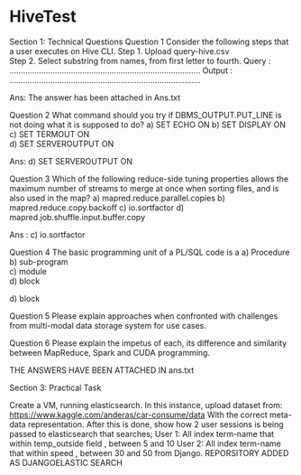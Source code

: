 # HiveTest
Section 1: Technical Questions
Question 1 
Consider the following steps that a user executes on Hive CLI. 
Step 1. Upload query-hive.csv  
Step 2. Select substring from names, from first letter to fourth.
Query	: …………………………………………………………………………
Output	: …………………………………………………………………………

Ans: The answer has been attached in Ans.txt

Question 2
What command should you try if DBMS_OUTPUT.PUT_LINE is not doing what it is supposed to do?
    a) SET ECHO ON
    b) SET DISPLAY ON
    c) SET TERMOUT ON    
    d) SET SERVEROUTPUT ON
   
   Ans:  d) SET SERVEROUTPUT ON
   
Question 3
Which of the following reduce-side tuning properties allows the maximum number of streams to merge at once when sorting files, and is also used in the map?
    a) mapred.reduce.parallel.copies
    b) mapred.reduce.copy.backoff 
    c) io.sortfactor 
    d) mapred.job.shuffle.input.buffer.copy
    
 Ans : c) io.sortfactor
 
 
 Question 4
The basic programming unit of a PL/SQL code is a
    a) Procedure 
    b) sub-program 	    
    c) module 	    
    d) block
    
 d) block
 
 Question 5
Please explain approaches when confronted with challenges from multi-modal data storage system for use cases.

Question 6
Please explain the impetus of each, its difference and similarity between MapReduce, Spark and CUDA programming.

THE ANSWERS HAVE BEEN ATTACHED IN ans.txt

Section 3: Practical Task  

Create a VM, running elasticsearch. In this instance, upload dataset from:
https://www.kaggle.com/anderas/car-consume/data
With the correct meta-data representation. After this is done, show how 2 user sessions is being passed to elasticsearch that searches;
	User 1: All index term-name that within temp_outside field , between 5 and 10
	User 2: All index term-name that within speed , between 30 and 50
from Django.
REPORSITORY ADDED AS DJANGOELASTIC SEARCH
